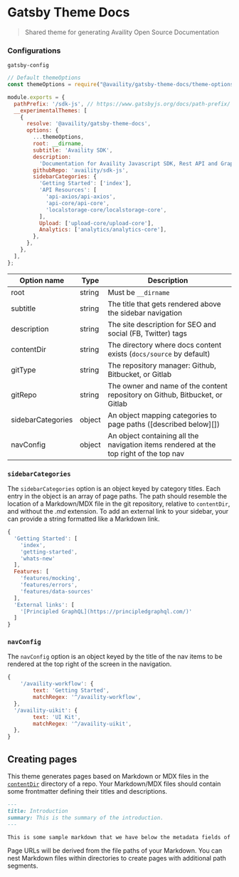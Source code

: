 # Gatsby Theme Docs

> Shared theme for generating Availity Open Source Documentation

### Configurations

`gatsby-config`

```js
// Default themeOptions
const themeOptions = require("@availity/gatsby-theme-docs/theme-options');

module.exports = {
  pathPrefix: '/sdk-js', // https://www.gatsbyjs.org/docs/path-prefix/
  __experimentalThemes: [
    {
      resolve: '@availity/gatsby-theme-docs',
      options: {
        ...themeOptions,
        root: __dirname,
        subtitle: 'Availity SDK',
        description:
          'Documentation for Availity Javascript SDK, Rest API and GraphQL',
        githubRepo: 'availity/sdk-js',
        sidebarCategories: {
          'Getting Started': ['index'],
          'API Resources': [
            'api-axios/api-axios',
            'api-core/api-core',
            'localstorage-core/localstorage-core',
          ],
          Upload: ['upload-core/upload-core'],
          Analytics: ['analytics/analytics-core'],
        },
      },
    },
  ],
};
```

| Option name       | Type   | Description                                                                            |
| ----------------- | ------ | -------------------------------------------------------------------------------------- |
| root              | string | Must be `__dirname`                                                                    |
| subtitle          | string | The title that gets rendered above the sidebar navigation                              |
| description       | string | The site description for SEO and social (FB, Twitter) tags                             |
| contentDir        | string | The directory where docs content exists (`docs/source` by default)                     |
| gitType           | string | The repository manager: Github, Bitbucket, or Gitlab                                   |
| gitRepo           | string | The owner and name of the content repository on Github, Bitbucket, or Gitlab           |
| sidebarCategories | object | An object mapping categories to page paths ([described below][])                       |
| navConfig         | object | An object containing all the navigation items rendered at the top right of the top nav |

### `sidebarCategories`

The `sidebarCategories` option is an object keyed by category titles. Each entry in the object is an array of page paths. The path should resemble the location of a Markdown/MDX file in the git repository, relative to `contentDir`, and without the _.md_ extension. To add an external link to your sidebar, your can provide a string formatted like a Markdown link.

```js
{
  'Getting Started': [
    'index',
    'getting-started',
    'whats-new'
  ],
  Features: [
    'features/mocking',
    'features/errors',
    'features/data-sources'
  ],
  'External links': [
    '[Principled GraphQL](https://principledgraphql.com/)'
  ]
}
```

### `navConfig`

The `navConfig` option is an object keyed by the title of the nav items to be rendered at the top right of the screen in the navigation.

```js
{
    '/availity-workflow': {
        text: 'Getting Started',
        matchRegex: '^/availity-workflow',
  },
  '/availity-uikit': {
        text: 'UI Kit',
        matchRegex: '^/availity-uikit',
  },
}
```

## Creating pages

This theme generates pages based on Markdown or MDX files in the [`contentDir`](#configuration) directory of a repo. Your Markdown/MDX files should contain some frontmatter defining their titles and descriptions.

```markdown
---
title: Introduction
summary: This is the summary of the introduction.
---

This is some sample markdown that we have below the metadata fields of the markdown file.
```

Page URLs will be derived from the file paths of your Markdown. You can nest Markdown files within directories to create pages with additional path segments.
